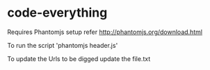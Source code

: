 code-everything
===============

Requires Phantomjs setup
    refer http://phantomjs.org/download.html
    
To run the script
'phantomjs header.js'

To update the Urls to be digged
update the file.txt